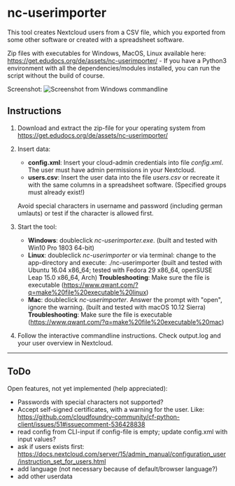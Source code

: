 # nc-userimporter
This tool creates Nextcloud users from a CSV file, which you exported from some other software or created with a spreadsheet software.

Zip files with executables for Windows, MacOS, Linux available here: https://get.edudocs.org/de/assets/nc-userimporter/ - If you have a Python3 environment with all the dependencies/modules installed, you can run the script without the build of course.

Screenshot:
![Screenshot from Windows commandline](https://github.com/t-markmann/nc-userimporter/blob/master/assets/screenshot.png)

## Instructions

1. Download and extract the zip-file for your operating system from https://get.edudocs.org/de/assets/nc-userimporter/

2. Insert data:
    * __config.xml__: Insert your cloud-admin credentials into file _config.xml_. The user must have admin permissions in your Nextcloud.
    * __users.csv__: Insert the user data into the file _users.csv_ or recreate it with the same columns in a spreadsheet software. (Specified groups must already exist!)

    Avoid special characters in username and password (including german umlauts) or test if the character is allowed first.

3. Start the tool:
    * __Windows__: doubleclick _nc-userimporter.exe_.
		(built and tested with Win10 Pro 1803 64-bit)
	* __Linux__: doubleclick _nc-userimporter_ or via terminal: change to the app-directory and execute: ./nc-userimporter
		(built and tested with Ubuntu 16.04 x86_64; tested with Fedora 29 x86_64, openSUSE Leap 15.0 x86_64, Arch)
		__Troubleshooting__: Make sure the file is executable (https://www.qwant.com/?q=make%20file%20executable%20linux)
	* __Mac__: doubleclick _nc-userimporter_. Answer the prompt with "open", ignore the warning.
		(built and tested with macOS 10.12 Sierra)
		__Troubleshooting__: Make sure the file is executable (https://www.qwant.com/?q=make%20file%20executable%20mac)

4. Follow the interactive commandline instructions. Check output.log and your user overview in Nextcloud.


---

## ToDo

Open features, not yet implemented (help appreciated): 
* Passwords with special characters not supported?
* Accept self-signed certificates, with a warning for the user. Like: https://github.com/cloudfoundry-community/cf-python-client/issues/51#issuecomment-536428838
* read config from CLI-input if config-file is empty; update config.xml with input values?
* ask if users exists first: https://docs.nextcloud.com/server/15/admin_manual/configuration_user/instruction_set_for_users.html
* add language (not necessary because of default/browser language?)
* add other userdata
